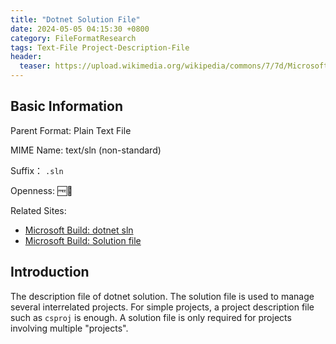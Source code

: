 ```yaml
---
title: "Dotnet Solution File"
date: 2024-05-05 04:15:30 +0800
category: FileFormatResearch
tags: Text-File Project-Description-File
header:
  teaser: https://upload.wikimedia.org/wikipedia/commons/7/7d/Microsoft_.NET_logo.svg
---
```


## Basic Information

Parent Format: Plain Text File

MIME Name: text/sln (non-standard)

Suffix： `.sln`

Openness: 🆓📖

Related Sites:

* [Microsoft Build: dotnet sln](https://learn.microsoft.com/en-us/dotnet/core/tools/dotnet-sln)
* [Microsoft Build: Solution file](https://learn.microsoft.com/en-us/visualstudio/extensibility/internals/solution-dot-sln-file?view=vs-2022)

## Introduction

The description file of dotnet solution. The solution file is used to manage several interrelated projects. For simple projects, a project description file such as `csproj` is enough. A solution file is only required for projects involving multiple "projects".
